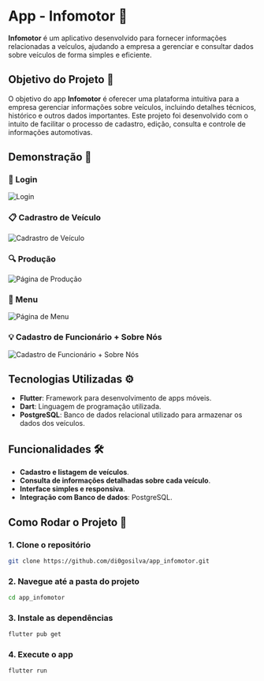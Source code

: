 # App - Infomotor 🚗

**Infomotor** é um aplicativo desenvolvido para fornecer informações relacionadas a veículos, ajudando a empresa a gerenciar e consultar dados sobre veículos de forma simples e eficiente. 

## Objetivo do Projeto 🎯

O objetivo do app **Infomotor** é oferecer uma plataforma intuitiva para a empresa gerenciar informações sobre veículos, incluindo detalhes técnicos, histórico e outros dados importantes. Este projeto foi desenvolvido com o intuito de facilitar o processo de cadastro, edição, consulta e controle de informações automotivas.

## Demonstração 📸

### 🔑 Login
![Login](https://media3.giphy.com/media/v1.Y2lkPTc5MGI3NjExdm1jd2o0NmhxY2pkM2dtcDh3OTBrYzk0Z3hkNGJ0ZTJiN3NieGN0MCZlcD12MV9pbnRlcm5hbF9naWZfYnlfaWQmY3Q9Zw/8iKMU1kSE9rpD30Cu4/giphy.gif)

### 📋 Cadrastro de Veículo
![Cadrastro de Veículo](https://media3.giphy.com/media/v1.Y2lkPTc5MGI3NjExYmx2ZHEybmZseDYyOG53dDR5aXQ1dXo4ZnM5b3pjc2VrdTZlMjdhciZlcD12MV9pbnRlcm5hbF9naWZfYnlfaWQmY3Q9Zw/BHye1QR9Gl5XIMJYyh/giphy.gif)

### 🔍 Produção
![Página de Produção](https://media0.giphy.com/media/v1.Y2lkPTc5MGI3NjExajh5anhidDhvdnpmbW1kMjc0cmRlbWFkZ2NrMHJkdnB6cTJtdnhnNSZlcD12MV9pbnRlcm5hbF9naWZfYnlfaWQmY3Q9Zw/MvnJZJ1iDaMOZe2duT/giphy.gif)

### 📱 Menu
![Página de Menu](https://media3.giphy.com/media/v1.Y2lkPTc5MGI3NjExaDA3bndlbTJ2cGc0dnR3MzFoMTY5cjVxeDQxbnd4NjN4c212YW5nOSZlcD12MV9pbnRlcm5hbF9naWZfYnlfaWQmY3Q9Zw/wgCc3kyMWeat9v015k/giphy.gif)

### 💡 Cadastro de Funcionário + Sobre Nós
![Cadastro de Funcionário + Sobre Nós](https://media0.giphy.com/media/v1.Y2lkPTc5MGI3NjExeGlhdXdocmZmMGRxZXFnanM3enBqbTJ5ZmU2NGxtazlpZjd3bHFqeiZlcD12MV9pbnRlcm5hbF9naWZfYnlfaWQmY3Q9Zw/oZQPi4FL68JePuMrgh/giphy.gif)

## Tecnologias Utilizadas ⚙️

- **Flutter**: Framework para desenvolvimento de apps móveis.
- **Dart**: Linguagem de programação utilizada.
- **PostgreSQL**: Banco de dados relacional utilizado para armazenar os dados dos veículos.

## Funcionalidades 🛠️

- **Cadastro e listagem de veículos**.
- **Consulta de informações detalhadas sobre cada veículo**.
- **Interface simples e responsiva**.
- **Integração com Banco de dados**: PostgreSQL.

## Como Rodar o Projeto 🔧

### 1. Clone o repositório 
```bash
git clone https://github.com/di0gosilva/app_infomotor.git
```

### 2. Navegue até a pasta do projeto
```bash
cd app_infomotor
```

### 3. Instale as dependências
```bash
flutter pub get
```

### 4. Execute o app
```bash
flutter run
```
